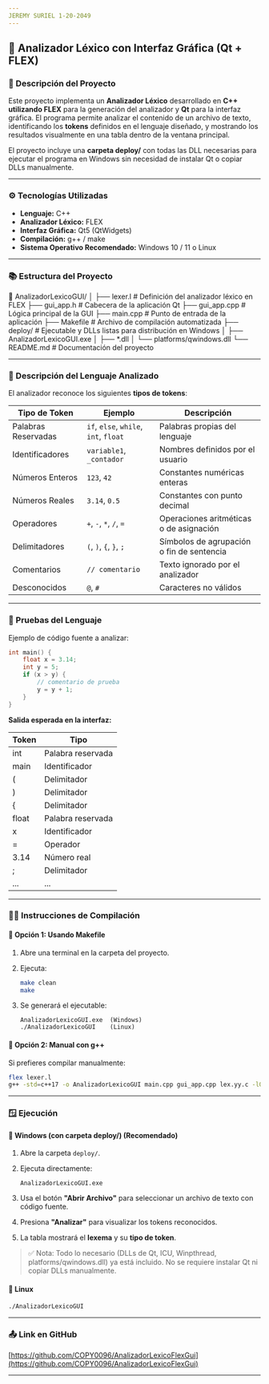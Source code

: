 ```yaml
---
JEREMY SURIEL 1-20-2049
---
```


## 🧩 Analizador Léxico con Interfaz Gráfica (Qt + FLEX)

### 📖 Descripción del Proyecto

Este proyecto implementa un **Analizador Léxico** desarrollado en **C++ utilizando FLEX** para la generación del analizador y **Qt** para la interfaz gráfica.
El programa permite analizar el contenido de un archivo de texto, identificando los **tokens** definidos en el lenguaje diseñado, y mostrando los resultados visualmente en una tabla dentro de la ventana principal.

El proyecto incluye una **carpeta deploy/** con todas las DLL necesarias para ejecutar el programa en Windows sin necesidad de instalar Qt o copiar DLLs manualmente.

---

### ⚙️ Tecnologías Utilizadas

* **Lenguaje:** C++
* **Analizador Léxico:** FLEX
* **Interfaz Gráfica:** Qt5 (QtWidgets)
* **Compilación:** g++ / make
* **Sistema Operativo Recomendado:** Windows 10 / 11 o Linux

---

### 📚 Estructura del Proyecto


📁 AnalizadorLexicoGUI/
│
├── lexer.l                 # Definición del analizador léxico en FLEX
├── gui_app.h               # Cabecera de la aplicación Qt
├── gui_app.cpp             # Lógica principal de la GUI
├── main.cpp                # Punto de entrada de la aplicación
├── Makefile                # Archivo de compilación automatizada
├── deploy/                 # Ejecutable y DLLs listas para distribución en Windows
│   ├── AnalizadorLexicoGUI.exe
│   ├── *.dll
│   └── platforms/qwindows.dll
└── README.md               # Documentación del proyecto


---

### 💬 Descripción del Lenguaje Analizado

El analizador reconoce los siguientes **tipos de tokens**:

| Tipo de Token       | Ejemplo                               | Descripción                               |
| ------------------- | ------------------------------------- | ----------------------------------------- |
| Palabras Reservadas | `if`, `else`, `while`, `int`, `float` | Palabras propias del lenguaje             |
| Identificadores     | `variable1`, `_contador`              | Nombres definidos por el usuario          |
| Números Enteros     | `123`, `42`                           | Constantes numéricas enteras              |
| Números Reales      | `3.14`, `0.5`                         | Constantes con punto decimal              |
| Operadores          | `+`, `-`, `*`, `/`, `=`               | Operaciones aritméticas o de asignación   |
| Delimitadores       | `(`, `)`, `{`, `}`, `;`               | Símbolos de agrupación o fin de sentencia |
| Comentarios         | `// comentario`                       | Texto ignorado por el analizador          |
| Desconocidos        | `@`, `#`                              | Caracteres no válidos                     |

---

### 🧠 Pruebas del Lenguaje

Ejemplo de código fuente a analizar:

```c
int main() {
    float x = 3.14;
    int y = 5;
    if (x > y) {
        // comentario de prueba
        y = y + 1;
    }
}
````

**Salida esperada en la interfaz:**

| Token | Tipo              |
| ----- | ----------------- |
| int   | Palabra reservada |
| main  | Identificador     |
| (     | Delimitador       |
| )     | Delimitador       |
| {     | Delimitador       |
| float | Palabra reservada |
| x     | Identificador     |
| =     | Operador          |
| 3.14  | Número real       |
| ;     | Delimitador       |
| ...   | ...               |

---

### 🧑‍💻 Instrucciones de Compilación

#### 🔹 Opción 1: Usando Makefile 

1. Abre una terminal en la carpeta del proyecto.
2. Ejecuta:

   ```bash
   make clean 
   make
   ```
3. Se generará el ejecutable:

   ```
   AnalizadorLexicoGUI.exe  (Windows)
   ./AnalizadorLexicoGUI    (Linux)
   ```

#### 🔹 Opción 2: Manual con g++

Si prefieres compilar manualmente:

```bash
flex lexer.l
g++ -std=c++17 -o AnalizadorLexicoGUI main.cpp gui_app.cpp lex.yy.c -lQt5Widgets -lQt5Core
```

---

### 🪟 Ejecución

#### 🔹 Windows (con carpeta deploy/) (Recomendado)

1. Abre la carpeta `deploy/`.
2. Ejecuta directamente:

   ```
   AnalizadorLexicoGUI.exe
   ```
3. Usa el botón **"Abrir Archivo"** para seleccionar un archivo de texto con código fuente.
4. Presiona **"Analizar"** para visualizar los tokens reconocidos.
5. La tabla mostrará el **lexema** y su **tipo de token**.

> ✅ Nota: Todo lo necesario (DLLs de Qt, ICU, Winpthread, platforms/qwindows.dll) ya está incluido. No se requiere instalar Qt ni copiar DLLs manualmente.

#### 🔹 Linux

```bash
./AnalizadorLexicoGUI
```

---

### 📤 Link en GitHub

[https://github.com/COPY0096/AnalizadorLexicoFlexGui](https://github.com/COPY0096/AnalizadorLexicoFlexGui)

---


